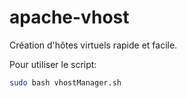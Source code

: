 # apache-vhost

Création d'hôtes virtuels rapide et facile.

Pour utiliser le script:

```bash
sudo bash vhostManager.sh
```
